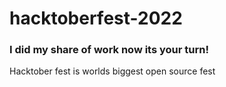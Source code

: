 # hacktoberfest-2022

### I did my share of work now its your turn!


Hacktober fest is worlds biggest open source fest
